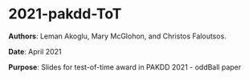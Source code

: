 # 2021-pakdd-ToT

__Authors__: 
Leman Akoglu, Mary McGlohon, and
Christos Faloutsos.

__Date__: 
April 2021

__Purpose__:
Slides for test-of-time award in PAKDD 2021 - oddBall paper


